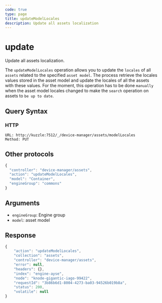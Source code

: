 ```yaml
---
code: true
type: page
title: updateModelLocales
description: Update all assets localization
---
```


# update

Update all assets localization.

The `updateModelLocales` operation allows you to update the `locales` of all `assets` related to the specified `asset model`.
The process retrieve the locales values stored in the asset model and update the locales of all the assets with these values. For the moment, this operation has to be done `manually` when the asset model locales changed to make the `search` operation on assets to `be up to date`.

## Query Syntax

### HTTP

```http
URL: http://kuzzle:7512/_/device-manager/assets/modelLocales
Method: PUT
```

## Other protocols

```js
{
  "controller": "device-manager/assets",
  "action": "updateModelLocales",
  "model": "Container",
  "engineGroup": "commons"
}
```

## Arguments

- `engineGroup`: Engine group
- `model`: asset model

## Response

```js
{
	"action": "updateModelLocales",
	"collection": "assets",
	"controller": "device-manager/assets",
	"error": null,
	"headers": {},
	"index": "engine-ayse",
	"node": "knode-gigantic-iago-99422",
	"requestId": "3b86b6d1-8004-4273-ba03-94526b019b8a",
	"status": 200,
	"volatile": null
}
```
